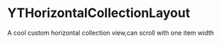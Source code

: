 # YTHorizontalCollectionLayout
A cool custom horizontal collection view,can scroll with one item width
